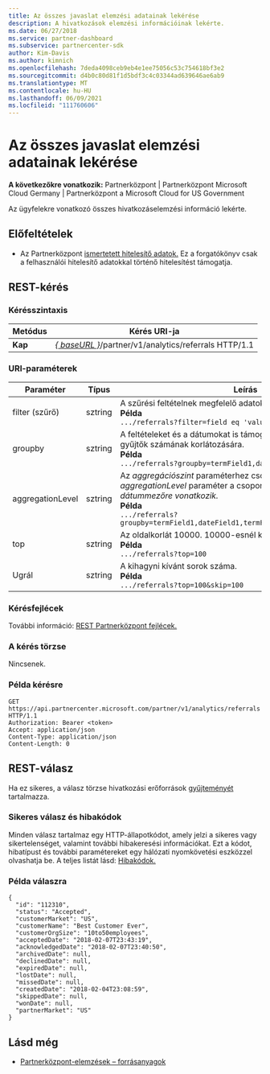 ```yaml
---
title: Az összes javaslat elemzési adatainak lekérése
description: A hivatkozások elemzési információinak lekérte.
ms.date: 06/27/2018
ms.service: partner-dashboard
ms.subservice: partnercenter-sdk
author: Kim-Davis
ms.author: kimnich
ms.openlocfilehash: 7deda4098ceb9eb4e1ee75056c53c754618bf3e2
ms.sourcegitcommit: d4b0c80d81f1d5bdf3c4c03344ad639646ae6ab9
ms.translationtype: MT
ms.contentlocale: hu-HU
ms.lasthandoff: 06/09/2021
ms.locfileid: "111760606"
---
```

# <a name="get-all-referrals-analytics-information"></a>Az összes javaslat elemzési adatainak lekérése

**A következőkre vonatkozik:** Partnerközpont | Partnerközpont Microsoft Cloud Germany | Partnerközpont a Microsoft Cloud for US Government

Az ügyfelekre vonatkozó összes hivatkozáselemzési információ lekérte.

## <a name="prerequisites"></a>Előfeltételek

- Az Partnerközpont [ismertetett hitelesítő adatok.](partner-center-authentication.md) Ez a forgatókönyv csak a felhasználói hitelesítő adatokkal történő hitelesítést támogatja.

## <a name="rest-request"></a>REST-kérés

### <a name="request-syntax"></a>Kérésszintaxis

| Metódus  | Kérés URI-ja |
|---------|-------------|
| **Kap** | [*\{ baseURL \}*](partner-center-rest-urls.md)/partner/v1/analytics/referrals HTTP/1.1 |

### <a name="uri-parameters"></a>URI-paraméterek

| Paraméter | Típus | Leírás |
|-----------|------|-------------|
| filter (szűrő) | sztring | A szűrési feltételnek megfelelő adatokat ad vissza.</br> **Példa**</br>  `.../referrals?filter=field eq 'value'` |
| groupby | sztring | A feltételeket és a dátumokat is támogatja. Rövid áramköri logika a gyűjtők számának korlátozására.</br> **Példa**</br>  `.../referrals?groupby=termField1,dateField1,termField2` |
| aggregationLevel | sztring | Az *aggregációszint* paraméterhez csoportosítás *szükséges.* Az *aggregationLevel* paraméter a csoportosításban található összes *dátummezőre vonatkozik.*</br> **Példa**</br> `.../referrals?groupby=termField1,dateField1,termField2&aggregationLevel=day` |
| top | sztring | Az oldalkorlát 10000. 10000-esnél kisebb értéket vesz fel.</br> **Példa**</br> `.../referrals?top=100`</br> |
| Ugrál | sztring | A kihagyni kívánt sorok száma.</br> **Példa**</br>  `.../referrals?top=100&skip=100` |

### <a name="request-headers"></a>Kérésfejlécek

További információ: [REST Partnerközpont fejlécek.](headers.md)

### <a name="request-body"></a>A kérés törzse

Nincsenek.

### <a name="request-example"></a>Példa kérésre

```http
GET https://api.partnercenter.microsoft.com/partner/v1/analytics/referrals HTTP/1.1
Authorization: Bearer <token>
Accept: application/json
Content-Type: application/json
Content-Length: 0
```

## <a name="rest-response"></a>REST-válasz

Ha ez sikeres, a válasz törzse hivatkozási erőforrások [gyűjteményét](partner-center-analytics-resources.md#referrals-resource) tartalmazza.

### <a name="response-success-and-error-codes"></a>Sikeres válasz és hibakódok

Minden válasz tartalmaz egy HTTP-állapotkódot, amely jelzi a sikeres vagy sikertelenséget, valamint további hibakeresési információkat. Ezt a kódot, hibatípust és további paramétereket egy hálózati nyomkövetési eszközzel olvashatja be. A teljes listát lásd: [Hibakódok.](error-codes.md)

### <a name="response-example"></a>Példa válaszra

```http
{
  "id": "112310",
  "status": "Accepted",
  "customerMarket": "US",
  "customerName": "Best Customer Ever",
  "customerOrgSize": "10to50employees",
  "acceptedDate": "2018-02-07T23:43:19",
  "acknowledgedDate": "2018-02-07T23:40:50",
  "archivedDate": null,
  "declinedDate": null,
  "expiredDate": null,
  "lostDate": null,
  "missedDate": null,
  "createdDate": "2018-02-04T23:08:59",
  "skippedDate": null,
  "wonDate": null,
  "partnerMarket": "US"
}
```

## <a name="see-also"></a>Lásd még

- [Partnerközpont-elemzések – forrásanyagok](partner-center-analytics-resources.md)
